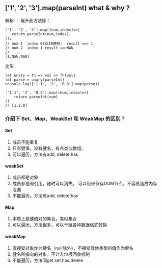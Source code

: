 ## ['1', '2', '3'].map(parseInt) what & why ?
解析:：
展开此方法即：
 ```
 ['1', '2', '3'].map((num,index)=>{
    return parseInt(num,index);
 });
 // num 1  index 0(以10进制)  result ==> 1,
 // num 2  index 1 result ==>NaN 
 // ....
 [1,NaN,NaN]
 ``` 
 变形：
 ```
let unary = fn => val => fn(val)
let parse = unary(parseInt)
console.log(['1.1', '2', '0.3'].map(parse))
 ```
```
['1.1', '2', '0.3'].map((num,index)=>{
    return parseInt(num)
})
// [1,2,0]
```
### 介绍下 Set、Map、WeakSet 和 WeakMap 的区别？
#### Set
1. 成员不能重复
2. 只有健值，没有健名，有点类似数组。
3. 可以遍历，方法有add, delete,has
#### weakSet

1. 成员都是对象
2. 成员都是弱引用，随时可以消失。 可以用来保存DOM节点，不容易造成内存泄漏
3. 不能遍历，方法有add, delete,has
#### Map

1. 本质上是健值对的集合，类似集合
2. 可以遍历，方法很多，可以干跟各种数据格式转换
#### weakMap
1. 直接受对象作为健名（null除外），不接受其他类型的值作为健名
2. 健名所指向的对象，不计入垃圾回收机制
3. 不能遍历，方法同get,set,has,delete
